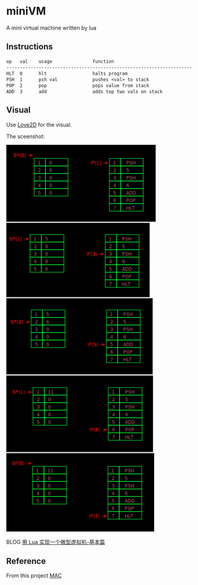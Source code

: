 # miniVM

A mini virtual machine written by lua

## Instructions

```
op   val    usage               function
---------------------------------------------------------------------
HLT  0      hlt                 halts program
PSH  1      psh val             pushes <val> to stack
POP  2      pop                 pops value from stack
ADD  3      add                 adds top two vals on stack
```

## Visual

Use [Love2D](https://love2d.org) for the visual.

The sceenshot:

![](./pic/p05.png)
![](./pic/p06.png)
![](./pic/p07.png)
![](./pic/p08.png)
![](./pic/p09.png)

BLOG [用 Lua 实现一个微型虚拟机-基本篇](https://github.com/FreeBlues/miniVM/blob/master/用%20Lua%20实现一个微型虚拟机-基本篇.md)

## Reference 

From this project [MAC](https://github.com/felixangell/mac)
